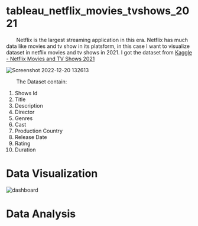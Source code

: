 # tableau_netflix_movies_tvshows_2021

&nbsp;&nbsp;&nbsp;&nbsp;&nbsp;&nbsp; Netflix is the largest streaming application in this era. Netflix has much data like movies and tv show in its platsform, in this case I want to visualize dataset in netflix movies and tv shows in 2021. I got the dataset from [Kaggle - Netflix Movies and TV Shows 2021](https://www.kaggle.com/datasets/satpreetmakhija/netflix-movies-and-tv-shows-2021)

![Screenshot 2022-12-20 132613](https://user-images.githubusercontent.com/91602612/208590468-9ad747bd-ab77-4755-843c-c499aa25e3cb.png)

&nbsp;&nbsp;&nbsp;&nbsp;&nbsp;&nbsp; The Dataset contain:
1. Shows Id
2. Title
3. Description
4. Director 
5. Genres 
6. Cast
7. Production Country
8. Release Date
9. Rating
10. Duration

# Data Visualization

![dashboard](https://user-images.githubusercontent.com/91602612/208590529-7393eba3-326c-4911-ab56-c0ec28d85454.png)

# Data Analysis

